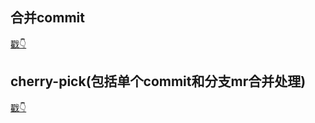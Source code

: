 ## 合并commit
[戳👇](https://segmentfault.com/a/1190000007748862)

## cherry-pick(包括单个commit和分支mr合并处理)
[戳👇]([https://segmentfault.com/a/1190000007748862](https://www.ruanyifeng.com/blog/2020/04/git-cherry-pick.html)https://www.ruanyifeng.com/blog/2020/04/git-cherry-pick.html)
